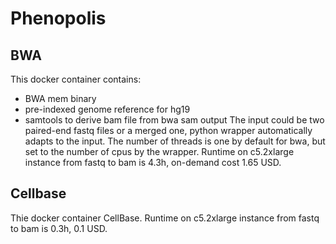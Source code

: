 # Phenopolis 

## BWA 
This docker container contains:
* BWA mem binary
* pre-indexed genome reference for hg19
* samtools to derive bam file from bwa sam output 
The input could be two paired-end fastq files or a merged one, python wrapper automatically adapts to the input.
The number of threads is one by default for bwa, but set to the number of cpus by the wrapper.
Runtime on c5.2xlarge instance from fastq to bam is 4.3h, on-demand cost 1.65 USD.

## Cellbase 
Thie docker container CellBase.
Runtime on c5.2xlarge instance from fastq to bam is 0.3h, 0.1 USD.
